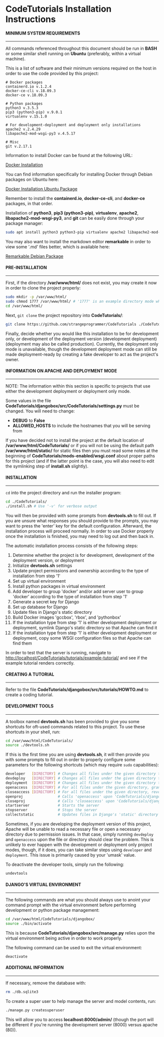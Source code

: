 # CodeTutorials Installation Instructions

#### MINIMUM SYSTEM REQUIREMENTS
---

All commands referenced throughout this document should be run in **BASH** or some similar shell running on **Ubuntu** (preferably, within a virtual machine).

This is a list of software and their minimum versions required on the host in order to use the code provided by this project:

```
# Docker packages
containerd.io v.1.2.4
docker-ce-cli v.18.09.3
docker-ce v.18.09.3

# Python packages
python3 v.3.5.3
pip3 (python3-pip) v.9.0.1
virtualenv v.15.1.0

# For development-deployment and deployment only installations
apache2 v.2.4.29
libapache2-mod-wsgi-py3 v.4.5.17

# Misc
git v.2.17.1
```

Information to install Docker can be found at the following URL:

[Docker Installation](https://docs.docker.com/install/)

You can find information specifically for installing Docker through Debian packages on Ubuntu here:

[Docker Installation Ubuntu Package](https://docs.docker.com/install/linux/docker-ce/ubuntu/#install-from-a-package)

Remember to install the **containerd.io**, **docker-ce-cli**, and **docker-ce** packages, in that order.

Installation of **python3**, **pip3 (python3-pip)**, **virtualenv**, **apache2**, **libapache2-mod-wsgi-py3**, and **git** can be easily done through your package manager:

```bash
sudo apt install python3 python3-pip virtualenv apache2 libapache2-mod-wsgi-py3 git
```

You may also want to install the markdown editor **remarkable** in order to view some '.md' files better, which is available here:

[Remarkable Debian Package](https://remarkableapp.github.io/linux/download.html)

#### PRE-INSTALLATION
---

First, if the directory **/var/www/html/** does not exist, you may create it now in order to clone the project properly:

```bash
sudo mkdir -p /var/www/html/
sudo chmod 1777 /var/www/html/ # '1777' is an example directory mode which comes in useful for the next step
cd /var/www/html/
```

Next, `git clone` the project repository into **CodeTutorials/**:

```bash
git clone https://github.com/strangeprogrammer/CodeTutorials ./CodeTutorials/
```

Finally, decide whether you would like this installation to be for development only, or development of the deployment version (development deployment) (deployment may also be called production). Currently, the deployment only mode is unavailable, though the development deployment mode can still be made deployment-ready by creating a fake developer to act as the project's owner.

#### INFORMATION ON APACHE AND DEPLOYMENT MODE
---

NOTE: The information within this section is specific to projects that use either the development deployment or deployment only mode.

Some values in the file **CodeTutorials/djangobox/src/CodeTutorials/settings.py** must be changed. You will need to change:

- **DEBUG** to **False**
- **ALLOWED_HOSTS** to include the hostnames that you will be serving from

If you have decided not to install the project at the default location of **/var/www/html/CodeTutorials/** or if you will not be using the default path **/var/www/html/static/** for static files then you must read some notes at the beginning of **CodeTutorials/mods-enabled/wsgi.conf** about proper paths for this project (and if the latter point is the case, you will also need to edit the symlinking step of **install.sh** slightly).

#### INSTALLATION
---

`cd` into the project directory and run the installer program:

```bash
cd ./CodeTutorials/
./install.sh # Use '-v' for verbose output
```

You will then be provided with some prompts from **devtools.sh** to fill out. If you are unsure what responses you should provide to the prompts, you may want to press the 'enter' key for the default configuration. Afterward, the installation process will proceed normally. In order to use Docker properly once the installation is finished, you may need to log out and then back in.

The automatic installation process consists of the following steps:

1. Determine whether the project is for development, development of the deployment version, or deployment
2. Initialize **devtools.sh** settings
3. Update project permissions and ownership according to the type of installation from step '1'
4. Set up virtual environment
5. Install python packages in virtual environment
6. Add developer to group 'docker' and/or add server user to group 'docker' according to the type of installation from step '1'
7. Generate a secret key for Django
8. Set up database for Django
9. Update files in Django's static directory
10. Build Docker images 'gccbox', 'rbox', and 'pythonbox'
11. If the installation type from step '1' is either development deployment or deployment, symlink Django's static directory so that Apache can find it
12. If the installation type from step '1' is either development deployment or deployment, copy some WSGI configuration files so that Apache can find them

In order to test that the server is running, navigate to [http://localhost/CodeTutorials/tutorials/example-tutorial/](http://localhost/CodeTutorials/tutorials/example-tutorial/) and see if the example tutorial renders correctly.

#### CREATING A TUTORIAL
---

Refer to the file **CodeTutorials/djangobox/src/tutorials/HOWTO.md** to create a coding tutorial.

#### DEVELOPMENT TOOLS
---

A toolbox named **devtools.sh** has been provided to give you some shortcuts for oft-used commands related to this project. To use these shortcuts in your shell, run:

```bash
cd /var/www/html/CodeTutorials/
source ./devtools.sh
```

If this is the first time you are using **devtools.sh**, it will then provide you with some prompts to fill out in order to properly configure some parameters for the following shortcuts (which may require `sudo` capabilities):

```bash
developer	[DIRECTORY]	# Changes all files under the given directory to the developer's owner and group
devdeploy	[DIRECTORY]	# Changes all files under the given directory to the developer's owner and the server's group
deployment	[DIRECTORY]	# Changes all files under the given directory to the server's owner and group
openaccess	[DIRECTORY]	# For all files under the given directory, grants file read and directory traversal permission to everyone
closeaccess	[DIRECTORY]	# For all files under the given directory, revokes all permissions from everyone except the owner
openproj				# Calls 'openaccess' upon 'CodeTutorials/djangobox/src/' and deals with a pesky file's permissions
closeproj				# Calls 'closeaccess' upon 'CodeTutorials/djangobox/src/' and deals with a pesky file's permissions
startserver				# Starts the server
stopserver				# Stops the server
collectstatic			# Updates files in Django's 'static' directory
```

Sometimes, if you are developing the deployment version of this project, Apache will be unable to read a necessary file or open a necessary directory due to permission issues. In that case, simply running `devdeploy` and `openaccess` upon the file or directory should clear the problem. This is unlikely to ever happen with the development or deployment only project modes, though, if it does, you can take similar steps using `developer` and `deployment`. This issue is primarily caused by your 'umask' value.

To deactivate the developer tools, simply run the following:

```bash
undevtools
```

#### DJANGO'S VIRTUAL ENVIRONMENT
---

The following commands are what you should always use to anoint your command prompt with the virtual environment before performing development or python package management:

```bash
cd /var/www/html/CodeTutorials/djangobox/
source ./bin/activate
```

This is because **CodeTutorials/djangobox/src/manage.py** relies upon the virtual environment being active in order to work properly.

The following command can be used to exit the virtual environment:

```bash
deactivate
```

#### ADDITIONAL INFORMATION
---

If necessary, remove the database with:

```bash
rm ./db.sqlite3
```

To create a super user to help manage the server and model contents, run:

```bash
./manage.py createsuperuser
```

This will allow you to access **localhost:8000/admin/** (though the port will be different if you're running the development server (8000) versus apache (80)).